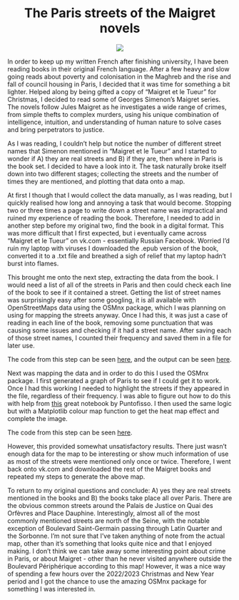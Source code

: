 <h1 align="center">
The Paris streets of the Maigret novels
</h1>

<p align="center">
  <img src="https://github.com/JackMcKechnie/maigret_streets/blob/main/maigret_final_100_with_text.png" />
</p>

In order to keep up my written French after finishing university, I have been reading books in their original French language. After a few heavy and slow going reads about poverty and colonisation in the Maghreb and the rise and fall of council housing in Paris, I decided that it was time for something a bit lighter. Helped along by being gifted a copy of “Maigret et le Tueur” for Christmas, I decided to read some of Georges Simenon’s Maigret series. The novels follow Jules Maigret as he investigates a wide range of crimes, from simple thefts to complex murders, using his unique combination of intelligence, intuition, and understanding of human nature to solve cases and bring perpetrators to justice.

  

As I was reading, I couldn’t help but notice the number of different street names that Simenon mentioned in “Maigret et le Tueur” and I started to wonder if A) they are real streets and B) if they are, then where in Paris is the book set. I decided to have a look into it. The task naturally broke itself down into two different stages; collecting the streets and the number of times they are mentioned, and plotting that data onto a map.

  

At first I though that I would collect the data manually, as I was reading, but I quickly realised how long and annoying a task that would become. Stopping two or three times a page to write down a street name was impractical and ruined my experience of reading the book. Therefore, I needed to add in another step before my original two, find the book in a digital format. This was more difficult that I first expected, but i eventually came across “Maigret et le Tueur” on vk.com - essentially Russian Facebook. Worried I’d ruin my laptop with viruses I downloaded the .epub version of the book, converted it to a .txt file and breathed a sigh of relief that my laptop hadn’t burst into flames.

  

This brought me onto the next step, extracting the data from the book. I would need a list of all of the streets in Paris and then could check each line of the book to see if it contained a street. Getting the list of street names was surprisingly easy after some googling, it is all available with OpenStreetMaps data using the OSMnx package, which I was planning on using for mapping the streets anyway. Once I had this, it was just a case of reading in each line of the book, removing some punctuation that was causing some issues and checking if it had a street name. After saving each of those street names, I counted their frequency and saved them in a file for later use.

The code from this step can be seen [here](https://github.com/JackMcKechnie/maigret_streets/blob/main/extract_street_names.ipynb), and the output can be seen [here](https://github.com/JackMcKechnie/maigret_streets/blob/main/street_names_count.txt).

  

Next was mapping the data and in order to do this I used the OSMnx package. I first generated a graph of Paris to see if I could get it to work. Once I had this working I needed to highlight the streets if they appeared in the file, regardless of their frequency. I was able to figure out how to do this with help from [this](https://github.com/puntofisso/OSMnxNotebooks/blob/master/Street%20colouring.ipynb) great notebook by Puntofisso. I then used the same logic but with a Matplotlib colour map function to get the heat map effect and complete the image.

The code from this step can be seen [here](https://github.com/JackMcKechnie/maigret_streets/blob/main/paris.ipynb).

  

However, this provided somewhat unsatisfactory results. There just wasn’t enough data for the map to be interesting or show much information of use as most of the streets were mentioned only once or twice. Therefore, I went back onto vk.com and downloaded the rest of the Maigret books and repeated my steps to generate the above map.

To return to my original questions and conclude: A) yes they are real streets mentioned in the books and B) the books take place all over Paris. There are the obvious common streets around the Palais de Justice on Quai des Orfèvres and Place Dauphine. Interestingly, almost all of the most commonly mentioned streets are north of the Seine, with the notable exception of Boulevard Saint-Germain passing through Latin Quarter and the Sorbonne. I’m not sure that I’ve taken anything of note from the actual map, other than it’s something that looks quite nice and that I enjoyed making. I don’t think we can take away some interesting point about crime in Paris, or about Maigret - other than he never visited anywhere outside the Boulevard Périphérique according to this map! However, it was a nice way of spending a few hours over the 2022/2023 Christmas and New Year period and I got the chance to use the amazing OSMnx package for something I was interested in.
